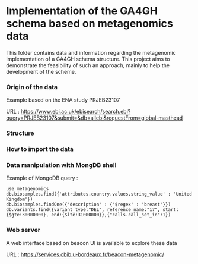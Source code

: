 # Implementation of the  GA4GH schema based on metagenomics data

This folder contains data and information regarding the metagenomic implementation of a GA4GH schema structure.
This project aims to demonstrate the feasibility of such an approach, mainly to help the development of the scheme.

### Origin of the data


Example based on the ENA study PRJEB23107

URL : https://www.ebi.ac.uk/ebisearch/search.ebi?query=PRJEB23107&submit=&db=allebi&requestFrom=global-masthead 


### Structure

### How to import the data

### Data manipulation with MongDB shell

Example of MongoDB query : 

```
use metagenomics
db.biosamples.find({'attributes.country.values.string_value' : 'United Kingdom'})
db.biosamples.findOne({'description' : {'$regex' : 'breast'}})
db.variants.find({variant_type:"DEL", reference_name:"17", start:{$gte:30000000}, end:{$lte:31000000}},{"calls.call_set_id":1})
```



### Web server

A web interface based on beacon UI is available to explore these data 

URL : https://services.cbib.u-bordeaux.fr/beacon-metagenomic/ 











